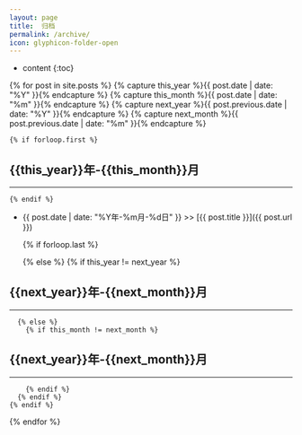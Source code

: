 ```yaml
---
layout: page
title:  归档
permalink: /archive/
icon: glyphicon-folder-open
---
```


* content
{:toc}

{% for post in site.posts  %}
    {% capture this_year %}{{ post.date | date: "%Y" }}{% endcapture %}
    {% capture this_month %}{{ post.date | date: "%m" }}{% endcapture %}
    {% capture next_year %}{{ post.previous.date | date: "%Y" }}{% endcapture %}
    {% capture next_month %}{{ post.previous.date | date: "%m" }}{% endcapture %}

    {% if forloop.first %}
	
## {{this_year}}年-{{this_month}}月
--------------
    {% endif %}

- {{ post.date | date: "%Y年-%m月-%d日" }} >> [{{ post.title }}]({{ post.url }})

    {% if forloop.last %}
	
    {% else %}
      {% if this_year != next_year %}
## {{next_year}}年-{{next_month}}月
--------------
      {% else %}    
        {% if this_month != next_month %}
## {{next_year}}年-{{next_month}}月
--------------
        {% endif %}
      {% endif %}
    {% endif %}

{% endfor %} 
